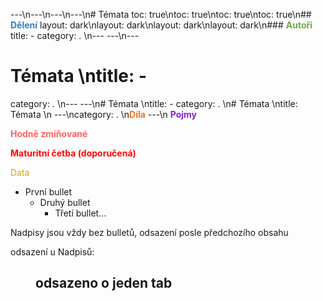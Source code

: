 ---\n---\n---\n---\n# Témata
toc: true\ntoc: true\ntoc: true\ntoc: true\n## <span style="color: #327DC3">**Dělení**</span>
layout: dark\nlayout: dark\nlayout: dark\nlayout: dark\n### <span style="color: #6CAA46">**Autoři**</span>
title: -
category: . \n---
---\n---
# Témata \ntitle: -
category: . \n---
---\n# Témata \ntitle: -
category: . \n# Témata \ntitle: Témata \n
---\ncategory: . \n<span style="color: #EC7627">**Díla**</span>
---\n
<span style="color: #8422ce">**Pojmy**</span>

<span style="color: #FF6363">**Hodně zmiňované**</span>

<span style="color: #FF0505">**Maturitní četba (doporučená)**</span>

<span style="color: #DBA400">Data</span>

* První bullet
  * Druhý bullet
    * Třetí bullet...

Nadpisy jsou vždy bez bulletů, odsazení posle předchozího obsahu

odsazení u Nadpisů:
## <span style="margin-left: 40px;"> odsazeno o jeden tab</span>